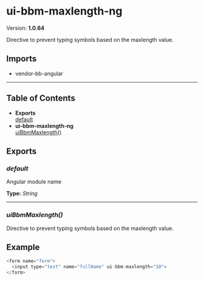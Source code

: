 # ui-bbm-maxlength-ng


Version: **1.0.64**

Directive to prevent typing symbols based on the maxlength value.

## Imports

* vendor-bb-angular

---

## Table of Contents
- **Exports**<br/>    <a href="#default">default</a><br/>
- **ui-bbm-maxlength-ng**<br/>    <a href="#ui-bbm-maxlength-nguiBbmMaxlength">uiBbmMaxlength()</a><br/>

## Exports

### <a name="default"></a>*default*

Angular module name

**Type:** *String*


---

### <a name="ui-bbm-maxlength-nguiBbmMaxlength"></a>*uiBbmMaxlength()*

Directive to prevent typing symbols based on the maxlength value.

## Example

```javascript
<form name="form">
  <input type="text" name="fullName" ui-bbm-maxlength="10">
</form>
```
